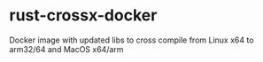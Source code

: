 # rust-crossx-docker
Docker image with updated libs to cross compile from Linux x64 to arm32/64 and MacOS x64/arm
